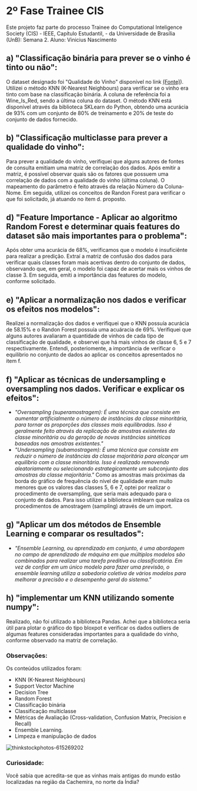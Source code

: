 # 2º Fase Trainee CIS
Este projeto faz parte do processo Trainee do Computational Inteligence Society (CIS) - IEEE, Capítulo Estudantil, - da Universidade de Brasília (UnB): Semana 2. Aluno: Vinicius Nascimento

## a) "Classificação binária para prever se o vinho é tinto ou não":
O dataset designado foi "Qualidade do Vinho" disponível no link [(Fonte)]([https://drive.google.com/file/d/14Y6ZJYI-sB_T9tHexlg2GCSfLCmC6eQE/view)). Utilizei o método KNN (K-Nearest Neighbours) para verificar se o vinho era tinto com base na classificação binária. A coluna de referência foi a Wine_Is_Red, sendo a última coluna do dataset. O método KNN está disponível através da biblioteca SKLearn do Python, obtendo uma acurácia de 93% com um conjunto de 80% de treinamento e 20% de teste do conjunto de dados fornecido.

## b) "Classificação multiclasse para prever a qualidade do vinho":
Para prever a qualidade do vinho, verifiquei que alguns autores de fontes de consulta emitiam uma matriz de correlação dos dados. Após emitir a matriz, é possível observar quais são os fatores que possuem uma correlação de dados com a qualidade do vinho (última coluna). O mapeamento do parâmetro é feito através da relação Número da Coluna-Nome.
Em seguida, utilizei os conceitos de Randon Forest para verificar o que foi solicitado, já atuando no item d. proposto.

## d) "Feature Importance - Aplicar ao algoritmo Random Forest e determinar quais features do dataset são mais importantes para o problema":
Após obter uma acurácia de 68%, verificamos que o modelo é insuficiênte para realizar a predição. Extraí a matriz de confusão dos dados para verificar quais classes foram mais acertivas dentro do conjunto de dados, observando que, em geral, o modelo foi capaz de acertar mais os vinhos de classe 3.
Em seguida, emiti a importância das features do modelo, conforme solicitado.

## e) "Aplicar a normalização nos dados e verificar os efeitos nos modelos":
Realizei a normalização dos dados e verifiquei que o KNN possuía acurácia de 58.15% e o Randon Forest possuía uma acuáracia de 69%. Verifiquei que alguns autores avaliaram a quantidade de vinhos de cada tipo de classificação de qualidade, e observei que há mais vinhos de classe 6, 5 e 7 respectivamente. Entendi, posteriomente, a importância de verificar o equilibrio no conjunto de dados ao aplicar os conceitos apresentados no item f. 

## f) "Aplicar as técnicas de undersampling e oversampling nos dados. Verificar e explicar os efeitos":
- _"Oversampling (superamostragem): É uma técnica que consiste em aumentar artificialmente o número de instâncias da classe minoritária, para tornar as proporções das classes mais equilibradas. Isso é geralmente feito através da replicação de amostras existentes da classe minoritária ou da geração de novas instâncias sintéticas baseadas nas amostras existentes."_
- _"Undersampling (subamostragem): É uma técnica que consiste em reduzir o número de instâncias da classe majoritária para alcançar um equilíbrio com a classe minoritária. Isso é realizado removendo aleatoriamente ou selecionando estrategicamente um subconjunto das amostras da classe majoritária."_
Como as amostras mais próximas da borda do gráfico de frequência do nível de qualidade eram muito menores que os valores das classes 5, 6 e 7, optei por realizar o procedimento de oversampling, que seria mais adequado para o conjunto de dados. Para isso utilizei a biblioteca imblearn que realiza os procedimentos de amostragem (sampling) através de um import.

## g) "Aplicar um dos métodos de Ensemble Learning e comparar os resultados":
- _"Ensemble Learning, ou aprendizado em conjunto, é uma abordagem no campo de aprendizado de máquina em que múltiplos modelos são combinados para realizar uma tarefa preditiva ou classificatória. Em vez de confiar em um único modelo para fazer uma previsão, o ensemble learning utiliza a sabedoria coletiva de vários modelos para melhorar a precisão e o desempenho geral do sistema."_

## h) "implementar um KNN utilizando somente numpy":
Realizado, não foi utilizado a biblioteca Pandas. Achei que a biblioteca seria útil para plotar o gráfico do tipo bloxpot e verificar os dados outliers de algumas features consideradas importantes para a qualidade do vinho, conforme observado na matriz de correlação.

### Observações:
Os conteúdos utilizados foram:
- KNN (K-Nearest Neighbours)
- Support Vector Machine
- Decision Tree
- Random Forest
- Classificação binária
- Classificação multiclasse
- Métricas de Avaliação (Cross-validation, Confusion Matrix, Precision e Recall)
- Ensemble Learning.
- Limpeza e manipulação de dados

![thinkstockphotos-615269202](https://github.com/ViniciusGN/CIS-2-Trainee/assets/80403948/6cdd6189-8eba-416f-81ba-56f68b9633d6)

### Curiosidade: 
Você sabia que acredita-se que as vinhas mais antigas do mundo estão localizadas na região da Cachemira, no norte da Índia?
